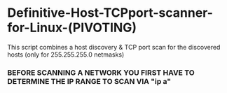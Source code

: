 # Definitive-Host-TCPport-scanner-for-Linux-(PIVOTING)

This script combines a host discovery &amp; TCP port scan for the discovered hosts (only for 255.255.255.0 netmasks)

<h3>BEFORE SCANNING A NETWORK YOU FIRST HAVE TO DETERMINE THE IP RANGE TO SCAN VIA "ip a"</h3>

